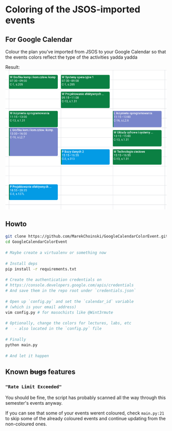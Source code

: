 # Coloring of the JSOS-imported events
## For Google Calendar

Colour the plan you've imported from JSOS to your Google Calendar so that the events colors reflect the type of the activities yadda yadda

Result:
![](plan.png)


## Howto
```bash
git clone https://github.com/MarekChoinski/GoogleCalendarColorEvent.git
cd GoogleCalendarColorEvent

# Maybe create a virtualenv or something now

# Install deps
pip install -r requirements.txt

# Create the authentication credentials on
# https://console.developers.google.com/apis/credentials
# And save them in the repo root under `credentials.json`

# Open up `config.py` and set the `calendar_id` variable
# (which is your email address)
vim config.py # for masochists like @Wint3rmute

# Optionally, change the colors for lectures, labs, etc
#   - also located in the `config.py` file

# Finally
python main.py

# And let it happen
```


## Known ~~bugs~~ features
### `"Rate Limit Exceeded"`
You should be fine, the script has probably scanned all the way through this semester's events anyway.

If you can see that some of your events werent coloured, check `main.py:21` to skip some of the already coloured events and continue updating from the non-coloured ones.